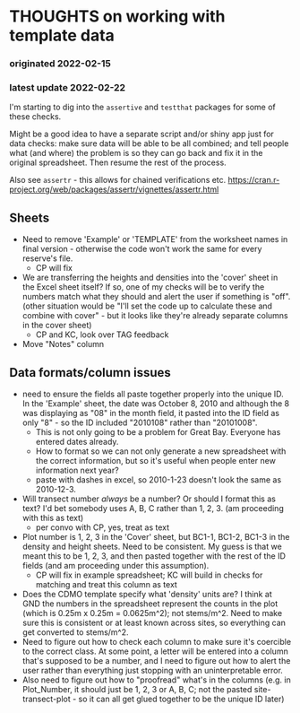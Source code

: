 # THOUGHTS on working with template data  
### originated 2022-02-15  
### latest update 2022-02-22  

I'm starting to dig into the `assertive` and `testthat` packages for some of these checks.  


Might be a good idea to have a separate script and/or shiny app just for data checks: make sure data will be able to be all combined; and tell people what (and where) the problem is so they can go back and fix it in the original spreadsheet. Then resume the rest of the process.  


Also see `assertr` - this allows for chained verifications etc. https://cran.r-project.org/web/packages/assertr/vignettes/assertr.html  




## Sheets  

+  Need to remove 'Example' or 'TEMPLATE' from the worksheet names in final version - otherwise the code won't work the same for every reserve's file.  
    +  CP will fix  
+  We are transferring the heights and densities into the 'cover' sheet in the Excel sheet itself? If so, one of my checks will be to verify the numbers match what they should and alert the user if something is "off". (other situation would be "I'll set the code up to calculate these and combine with cover" - but it looks like they're already separate columns in the cover sheet)    
    +  CP and KC, look over TAG feedback  
+  Move "Notes" column    



## Data formats/column issues  

+  need to ensure the fields all paste together properly into the unique ID. In the 'Example' sheet, the date was October 8, 2010 and although the 8 was displaying as "08" in the month field, it pasted into the ID field as only "8" - so the ID included "2010108" rather than "20101008".  
    +  This is not only going to be a problem for Great Bay. Everyone has entered dates already.  
    +  How to format so we can not only generate a new spreadsheet with the correct information, but so it's useful when people enter new information next year?  
    +  paste with dashes in excel, so 2010-1-23 doesn't look the same as 2010-12-3.  
+  Will transect number *always* be a number? Or should I format this as text? I'd bet somebody uses A, B, C rather than 1, 2, 3. (am proceeding with this as text)  
    +  per convo with CP, yes, treat as text  
+  Plot number is 1, 2, 3 in the 'Cover' sheet, but BC1-1, BC1-2, BC1-3 in the density and height sheets. Need to be consistent. My guess is that we meant this to be 1, 2, 3, and then pasted together with the rest of the ID fields (and am proceeding under this assumption).  
    +  CP will fix in example spreadsheet; KC will build in checks for matching and treat this column as text  
+  Does the CDMO template specify what 'density' units are? I think at GND the numbers in the spreadsheet represent the counts in the plot (which is 0.25m x 0.25m = 0.0625m^2); not stems/m^2. Need to make sure this is consistent or at least known across sites, so everything can get converted to stems/m^2.  
+  Need to figure out how to check each column to make sure it's coercible to the correct class. At some point, a letter will be entered into a column that's supposed to be a number, and I need to figure out how to alert the user rather than everything just stopping with an uninterpretable error.  
+  Also need to figure out how to "proofread" what's in the columns (e.g. in Plot_Number, it should just be 1, 2, 3 or A, B, C; not the pasted site-transect-plot - so it can all get glued together to be the unique ID later)  


